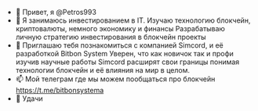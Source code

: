 - 👋 Привет, я @Petros993
- 👀 Я занимаюсь инвестированием в IT.
Изучаю технологию блокчейн, криптовалюты, немного экономику и финансы 
Разрабатываю личную стратегию инвестирования в блокчейн проекты
- 🌱 Приглашаю тебя познакомиться с компанией Simcord, и её разработкой Bitbon System
Уверен, что как новичок так и профи изучив научные работы Simcord расширят свои границы понимая технологии блокчейн и её влияния на мир в целом.
- 📫 Мой телеграм где мы можем пообщаться про блокчейн  https://t.me/bitbonsystema
- 💞️ Удачи 

<!---
Petros993/Petros993 is a ✨ special ✨ repository because its `README.md` (this file) appears on your GitHub profile.
You can click the Preview link to take a look at your changes.
--->

